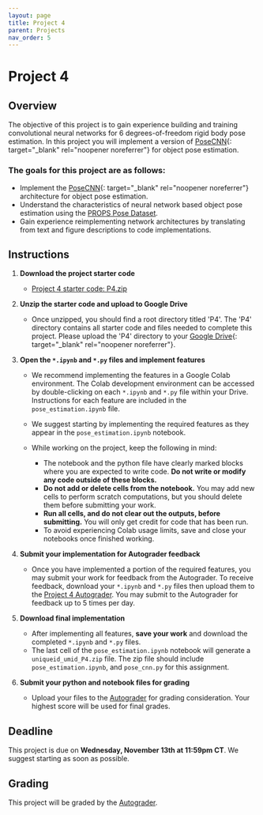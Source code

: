 ```yaml
---
layout: page
title: Project 4
parent: Projects
nav_order: 5
---
```

 
# Project 4

## Overview
The objective of this project is to gain experience building and training convolutional neural networks for 6 degrees-of-freedom rigid body pose estimation. In this project you will implement a version of [PoseCNN](https://arxiv.org/abs/1711.00199){: target="_blank" rel="noopener noreferrer"} for object pose estimation.

### The goals for this project are as follows:
 - Implement the [PoseCNN](https://arxiv.org/abs/1711.00199){: target="_blank" rel="noopener noreferrer"} architecture for object pose estimation.
 - Understand the characteristics of neural network based object pose estimation using the [PROPS Pose Dataset](/CSCI5980-F24-DeepRob/datasets/props-pose/).
 - Gain experience reimplementing network architectures by translating from text and figure descriptions to code implementations.


## Instructions

1. <b>Download the project starter code</b>
    - [Project 4 starter code: P4.zip](https://drive.google.com/file/d/1JW7XMXlClBwfwYs2jTcjjQE-vHaVsyY0/view?usp=sharing)

2. <b>Unzip the starter code and upload to Google Drive</b>
    - Once unzipped, you should find a root directory titled 'P4'. The 'P4' directory contains all starter code and files needed to complete this project. Please upload the 'P4' directory to your [Google Drive](https://drive.google.com/){: target="_blank" rel="noopener noreferrer"}.

3. <b>Open the `*.ipynb` and `*.py` files and implement features</b>
    - We recommend implementing the features in a Google Colab environment. The Colab development environment can be accessed by double-clicking on each `*.ipynb` and `*.py` file within your Drive. Instructions for each feature are included in the `pose_estimation.ipynb` file.

    - We suggest starting by implementing the required features as they appear in the `pose_estimation.ipynb` notebook.

    - While working on the project, keep the following in mind:

        - The notebook and the python file have clearly marked blocks where you are expected to write code. <b>Do not write or modify any code outside of these blocks.</b>
        - <b>Do not add or delete cells from the notebook.</b> You may add new cells to perform scratch computations, but you should delete them before submitting your work.
        - <b>Run all cells, and do not clear out the outputs, before submitting.</b> You will only get credit for code that has been run.
        - To avoid experiencing Colab usage limits, save and close your notebooks once finished working.

4. <b>Submit your implementation for Autograder feedback</b>
	- Once you have implemented a portion of the required features, you may submit your work for feedback from the Autograder. To receive feedback, download your `*.ipynb` and `*.py` files then upload them to the [Project 4 Autograder](https://cse-ag-csci5980.cs.umn.edu/web/project/9). You may submit to the Autograder for feedback up to 5 times per day.

5. <b>Download final implementation</b>
    - After implementing all features, <b>save your work</b> and download the completed `*.ipynb` and `*.py` files. 
    - The last cell of the `pose_estimation.ipynb` notebook will generate a `uniqueid_umid_P4.zip` file. The zip file should include `pose_estimation.ipynb`, and `pose_cnn.py` for this assignment.

6. <b>Submit your python and notebook files for grading</b>
    - Upload your files to the [Autograder](https://cse-ag-csci5980.cs.umn.edu/web/project/9) for grading consideration. Your highest score will be used for final grades.

## Deadline

This project is due on <b>Wednesday, November 13th at 11:59pm CT</b>. We suggest starting as soon as possible.

## Grading

This project will be graded by the [Autograder](https://cse-ag-csci5980.cs.umn.edu/web/project/9).
